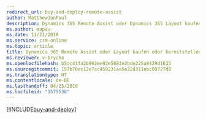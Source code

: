 ```yaml
---
redirect_url: buy-and-deploy-remote-assist
author: MatthewJonPaul
description: Dynamics 365 Remote Assist oder Dynamics 365 Layout kaufen und bereitstellen
ms.author: mapau
ms.date: 11/21/2018
ms.service: crm-online
ms.topic: article
title: Dynamics 365 Remote Assist oder Layout kaufen oder bereitstellen
ms.reviewer: v-brycho
ms.openlocfilehash: b5cc41fa2b962ee92e5683e2bde225a8429d1635
ms.sourcegitcommit: 157b70ec12e7cc459231aa5e32d311ebc09727d8
ms.translationtype: HT
ms.contentlocale: de-DE
ms.lasthandoff: 04/25/2019
ms.locfileid: "1575538"
---
```

[!INCLUDE[buy-and-deploy](../includes/buy-and-deploy.md)]
